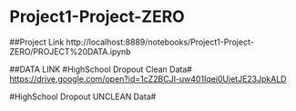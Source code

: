 # Project1-Project-ZERO
##Project Link
http://localhost:8889/notebooks/Project1-Project-ZERO/PROJECT%20DATA.ipynb

##DATA LINK
#HighSchool Dropout Clean Data#
https://drive.google.com/open?id=1cZ2BCJI-uw401Iqei0UietJE23JpkALD

#HighSchool Dropout UNCLEAN Data#

